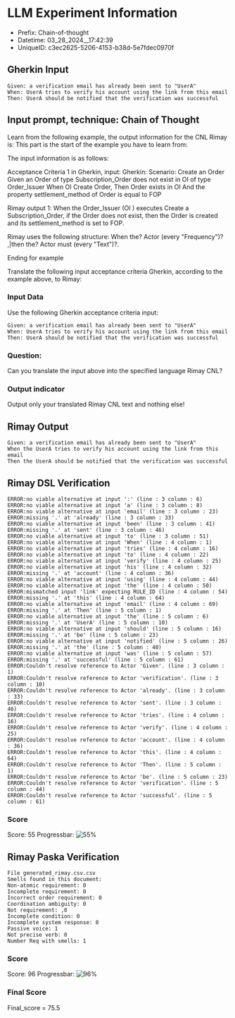 

# LLM Experiment Information
* Prefix:   Chain-of-thought
* Datetime: 03_28_2024__17:42:39
* UniqueID: c3ec2625-5206-4153-b38d-5e7fdec0970f

        

## Gherkin Input
```
Given: a verification email has already been sent to "UserA"
When: UserA tries to verify his account using the link from this email
Then: UserA should be notified that the verification was successful
```
    



## Input prompt, technique: Chain of Thought


Learn from the following example, the output information for the CNL Rimay is: 
This part is the start of the example you have to learn from:

The input information is as follows: 

Acceptance Criteria 1 in Gherkin, input:
Gherkin:
Scenario: Create an Order
Given an Order of type Subscription_Order does not exist in OI of type Order_Issuer 
When OI Create Order, 
Then Order exists in OI 
And the property settlement_method of Order is equal to FOP


Rimay output 1:
When the Order_Issuer (OI ) executes Create a Subscription_Order, if the Order does not exist, then the Order is created and its settlement_method is set to FOP.

Rimay uses the following structure:
When the? Actor <Action> (every "Frequency")? ,|then the? Actor must <Action> (every "Text")?.

Ending for example

Translate the following input acceptance criteria Gherkin, according to the example above, to Rimay:

        

### Input Data
Use the following Gherkin acceptance criteria input: 
```
Given: a verification email has already been sent to "UserA"
When: UserA tries to verify his account using the link from this email
Then: UserA should be notified that the verification was successful
```

### Question:
Can you translate the input above into the specified language Rimay CNL?

### Output indicator
Output only your translated Rimay CNL text and nothing else!


## Rimay Output
```
Given: a verification email has already been sent to "UserA"
When the UserA tries to verify his account using the link from this email
Then the UserA should be notified that the verification was successful
``` 
            


## Rimay DSL Verification
```
ERROR:no viable alternative at input ':' (line : 3 column : 6)
ERROR:no viable alternative at input 'a' (line : 3 column : 8)
ERROR:no viable alternative at input 'email' (line : 3 column : 23)
ERROR:missing '.' at 'already' (line : 3 column : 33)
ERROR:no viable alternative at input 'been' (line : 3 column : 41)
ERROR:missing '.' at 'sent' (line : 3 column : 46)
ERROR:no viable alternative at input 'to' (line : 3 column : 51)
ERROR:no viable alternative at input 'When' (line : 4 column : 1)
ERROR:no viable alternative at input 'tries' (line : 4 column : 16)
ERROR:no viable alternative at input 'to' (line : 4 column : 22)
ERROR:no viable alternative at input 'verify' (line : 4 column : 25)
ERROR:no viable alternative at input 'his' (line : 4 column : 32)
ERROR:missing '.' at 'account' (line : 4 column : 36)
ERROR:no viable alternative at input 'using' (line : 4 column : 44)
ERROR:no viable alternative at input 'the' (line : 4 column : 50)
ERROR:mismatched input 'link' expecting RULE_ID (line : 4 column : 54)
ERROR:missing '.' at 'this' (line : 4 column : 64)
ERROR:no viable alternative at input 'email' (line : 4 column : 69)
ERROR:missing '.' at 'Then' (line : 5 column : 1)
ERROR:no viable alternative at input 'the' (line : 5 column : 6)
ERROR:missing '.' at 'UserA' (line : 5 column : 10)
ERROR:no viable alternative at input 'should' (line : 5 column : 16)
ERROR:missing '.' at 'be' (line : 5 column : 23)
ERROR:no viable alternative at input 'notified' (line : 5 column : 26)
ERROR:missing '.' at 'the' (line : 5 column : 40)
ERROR:no viable alternative at input 'was' (line : 5 column : 57)
ERROR:missing '.' at 'successful' (line : 5 column : 61)
ERROR:Couldn't resolve reference to Actor 'Given'. (line : 3 column : 1)
ERROR:Couldn't resolve reference to Actor 'verification'. (line : 3 column : 10)
ERROR:Couldn't resolve reference to Actor 'already'. (line : 3 column : 33)
ERROR:Couldn't resolve reference to Actor 'sent'. (line : 3 column : 46)
ERROR:Couldn't resolve reference to Actor 'tries'. (line : 4 column : 16)
ERROR:Couldn't resolve reference to Actor 'verify'. (line : 4 column : 25)
ERROR:Couldn't resolve reference to Actor 'account'. (line : 4 column : 36)
ERROR:Couldn't resolve reference to Actor 'this'. (line : 4 column : 64)
ERROR:Couldn't resolve reference to Actor 'Then'. (line : 5 column : 1)
ERROR:Couldn't resolve reference to Actor 'be'. (line : 5 column : 23)
ERROR:Couldn't resolve reference to Actor 'verification'. (line : 5 column : 44)
ERROR:Couldn't resolve reference to Actor 'successful'. (line : 5 column : 61)

```
### Score
Score: 55
Progressbar: ![55%](https://progress-bar.dev/55)

            


## Rimay Paska Verification
```
File generated_rimay.csv.csv
Smells found in this document: 
Non-atomic requirement: 0
Incomplete requirement: 0
Incorrect order requirement: 0
Coordination ambiguity: 0
Not requirement: ,0
Incomplete condition: 0
Incomplete system response: 0
Passive voice: 1
Not precise verb: 0
Number Req with smells: 1

```
### Score
Score: 96
Progressbar: ![96%](https://progress-bar.dev/96)

            

### Final Score
Final_score = 75.5
